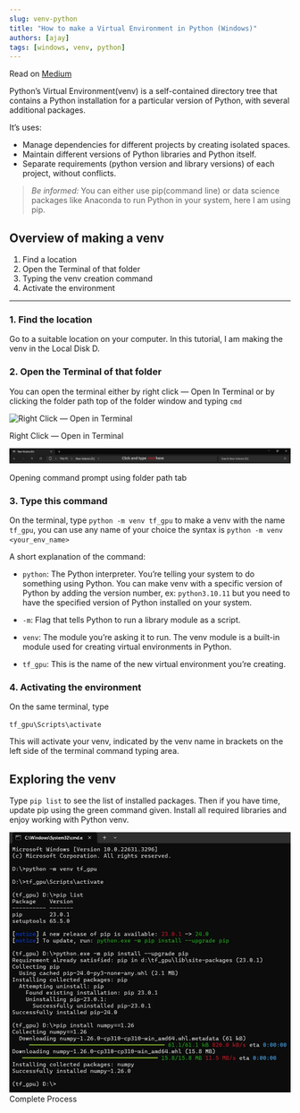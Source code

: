 ```yaml
---
slug: venv-python
title: "How to make a Virtual Environment in Python (Windows)"
authors: [ajay]
tags: [windows, venv, python]
---
```


Read on [Medium](https://medium.com/@ajaytshaju/how-to-make-a-virtual-environment-in-python-windows-17a30b67d3bc)

Python’s Virtual Environment(venv) is a self-contained directory tree that contains a Python installation for a particular version of Python, with several additional packages.

<!-- truncate -->

It’s uses:

* Manage dependencies for different projects by creating isolated spaces.
* Maintain different versions of Python libraries and Python itself.
* Separate requirements (python version and library versions) of each project, without conflicts.

> _Be informed:_ You can either use pip(command line) or data science packages like Anaconda to run Python in your system, here I am using pip.

## Overview of making a venv

1. Find a location
2. Open the Terminal of that folder
3. Typing the venv creation command
4. Activate the environment

---

### 1. Find the location

Go to a suitable location on your computer. In this tutorial, I am making the venv in the Local Disk D.

### 2. Open the Terminal of that folder

You can open the terminal either by right click — Open In Terminal or by clicking the folder path top of the folder window and typing `cmd`

![Right Click — Open in Terminal](Right%20Click%20—%20Open%20in%20Terminal.webp)

Right Click — Open in Terminal

![Opening command prompt using folder path tab](Opening%20command%20prompt%20using%20folder%20path%20tab.webp)

Opening command prompt using folder path tab

### 3. Type this command

On the terminal, type `python -m venv tf_gpu` to make a venv with the name `tf_gpu`, you can use any name of your choice the syntax is `python -m venv <your_env_name>`

A short explanation of the command:

* `python`: The Python interpreter. You’re telling your system to do something using Python. You can make venv with a specific version of Python by adding the version number, ex: `python3.10.11` but you need to have the specified version of Python installed on your system.

* `-m`: Flag that tells Python to run a library module as a script.

* `venv`: The module you’re asking it to run. The venv module is a built-in module used for creating virtual environments in Python.

* `tf_gpu`: This is the name of the new virtual environment you’re creating.

### 4. Activating the environment

On the same terminal, type

`tf_gpu\Scripts\activate`

This will activate your venv, indicated by the venv name in brackets on the left side of the terminal command typing area.

## Exploring the venv

Type `pip list` to see the list of installed packages. Then if you have time, update pip using the green command given. Install all required libraries and enjoy working with Python venv.

![Complete Process](Complete%20Process.webp)
Complete Process